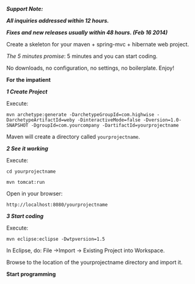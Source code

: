***Support Note:***

***All inquiries addressed within 12 hours.***

***Fixes and new releases usually within 48 hours. (Feb 16 2014)***

Create a skeleton for your maven + spring-mvc + hibernate web project.

*The 5 minutes promise*: 5 minutes and you can start coding.

No downloads, no configuration, no settings, no boilerplate. Enjoy!

**For the impatient**

***1 Create Project***

Execute:

`mvn archetype:generate -DarchetypeGroupId=com.highwise -DarchetypeArtifactId=weby -DinteractiveMode=false -Dversion=1.0-SNAPSHOT -DgroupId=com.yourcompany -DartifactId=yourprojectname`

Maven will create a directory called `yourprojectname`.

***2 See it working***

Execute:

`cd yourprojectname`

`mvn tomcat:run`

Open in your browser:

`http://localhost:8080/yourprojectname`

***3 Start coding***

Execute:

`mvn eclipse:eclipse -Dwtpversion=1.5`

In Eclipse, do: File &#8594;Import &#8594; Existing Project into Workspace.

Browse to the location of the yourprojectname directory and import it. 

**Start programming**

